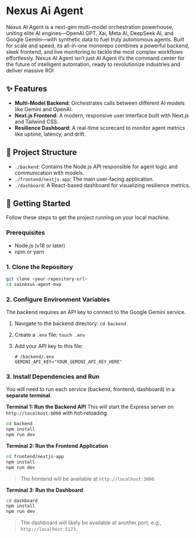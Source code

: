 # Nexus Ai Agent 

Nexus AI Agent is a next-gen multi-model orchestration powerhouse, uniting elite AI engines—OpenAI GPT, Xai, Meta AI, DeepSeek AI, and Google Gemini—with synthetic data to fuel truly autonomous agents. Built for scale and speed, its all-in-one monorepo combines a powerful backend, sleek frontend, and live monitoring to tackle the most complex workflows effortlessly. Nexus AI Agent isn’t just AI Agent it’s the command center for the future of intelligent automation, ready to revolutionize industries and deliver massive ROI

## ✨ Features

-   **Multi-Model Backend**: Orchestrates calls between different AI models like Gemini and OpenAI.
-   **Next.js Frontend**: A modern, responsive user interface built with Next.js and Tailwind CSS.
-   **Resilience Dashboard**: A real-time scorecard to monitor agent metrics like uptime, latency, and drift.

## 📂 Project Structure

-   `./backend`: Contains the Node.js API responsible for agent logic and communication with models.
-   `./frontend/nextjs-app`: The main user-facing application.
-   `./dashboard`: A React-based dashboard for visualizing resilience metrics.

## 🚀 Getting Started

Follow these steps to get the project running on your local machine.

### Prerequisites

-   Node.js (v18 or later)
-   npm or yarn

### 1. Clone the Repository

```bash
git clone <your-repository-url>
cd sainexus-agent-mvp
```

### 2. Configure Environment Variables

The backend requires an API key to connect to the Google Gemini service.

1.  Navigate to the backend directory: `cd backend`
2.  Create a `.env` file: `touch .env`
3.  Add your API key to this file:

    ```env
    # /backend/.env
    GEMINI_API_KEY="YOUR_GEMINI_API_KEY_HERE"
    ```

### 3. Install Dependencies and Run

You will need to run each service (backend, frontend, dashboard) in a **separate terminal**.

**Terminal 1: Run the Backend API**
This will start the Express server on `http://localhost:8000` with hot-reloading.
```bash
cd backend
npm install
npm run dev
```

**Terminal 2: Run the Frontend Application**
```bash
cd frontend/nextjs-app
npm install
npm run dev
```
> The frontend will be available at `http://localhost:3000`.

**Terminal 3: Run the Dashboard**
```bash
cd dashboard
npm install
npm run dev
```
> The dashboard will likely be available at another port, e.g., `http://localhost:5173`.
